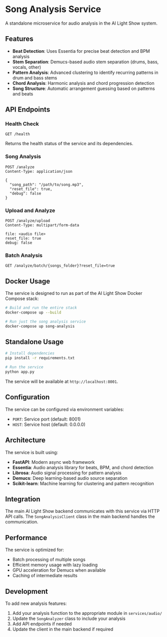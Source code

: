 # Song Analysis Service

A standalone microservice for audio analysis in the AI Light Show system.

## Features

- **Beat Detection**: Uses Essentia for precise beat detection and BPM analysis
- **Stem Separation**: Demucs-based audio stem separation (drums, bass, vocals, other)
- **Pattern Analysis**: Advanced clustering to identify recurring patterns in drum and bass stems
- **Chord Analysis**: Harmonic analysis and chord progression detection
- **Song Structure**: Automatic arrangement guessing based on patterns and beats

## API Endpoints

### Health Check
```
GET /health
```
Returns the health status of the service and its dependencies.

### Song Analysis
```
POST /analyze
Content-Type: application/json

{
  "song_path": "/path/to/song.mp3",
  "reset_file": true,
  "debug": false
}
```

### Upload and Analyze
```
POST /analyze/upload
Content-Type: multipart/form-data

file: <audio file>
reset_file: true
debug: false
```

### Batch Analysis
```
GET /analyze/batch/{songs_folder}?reset_file=true
```

## Docker Usage

The service is designed to run as part of the AI Light Show Docker Compose stack:

```bash
# Build and run the entire stack
docker-compose up --build

# Run just the song analysis service
docker-compose up song-analysis
```

## Standalone Usage

```bash
# Install dependencies
pip install -r requirements.txt

# Run the service
python app.py
```

The service will be available at `http://localhost:8001`.

## Configuration

The service can be configured via environment variables:

- `PORT`: Service port (default: 8001)
- `HOST`: Service host (default: 0.0.0.0)

## Architecture

The service is built using:

- **FastAPI**: Modern async web framework
- **Essentia**: Audio analysis library for beats, BPM, and chord detection
- **Librosa**: Audio signal processing for pattern analysis
- **Demucs**: Deep learning-based audio source separation
- **Scikit-learn**: Machine learning for clustering and pattern recognition

## Integration

The main AI Light Show backend communicates with this service via HTTP API calls. The `SongAnalysisClient` class in the main backend handles the communication.

## Performance

The service is optimized for:
- Batch processing of multiple songs
- Efficient memory usage with lazy loading
- GPU acceleration for Demucs when available
- Caching of intermediate results

## Development

To add new analysis features:

1. Add your analysis function to the appropriate module in `services/audio/`
2. Update the `SongAnalyzer` class to include your analysis
3. Add API endpoints if needed
4. Update the client in the main backend if required
